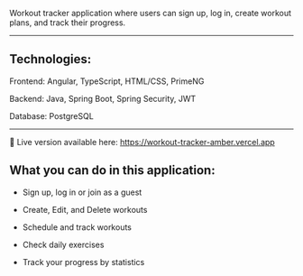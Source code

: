 Workout tracker application where users can sign up, log in, create workout plans, and track their progress.
_________________________________
<h2>Technologies:</h2>

Frontend:
Angular, TypeScript, HTML/CSS, PrimeNG

Backend:
Java, Spring Boot, Spring Security, JWT

Database:
PostgreSQL

_________________________________

🚀 Live version available here: https://workout-tracker-amber.vercel.app

<h2>What you can do in this application:</h2>

* Sign up, log in or join as a guest

* Create, Edit, and Delete workouts

* Schedule and track workouts

* Check daily exercises

* Track your progress by statistics
